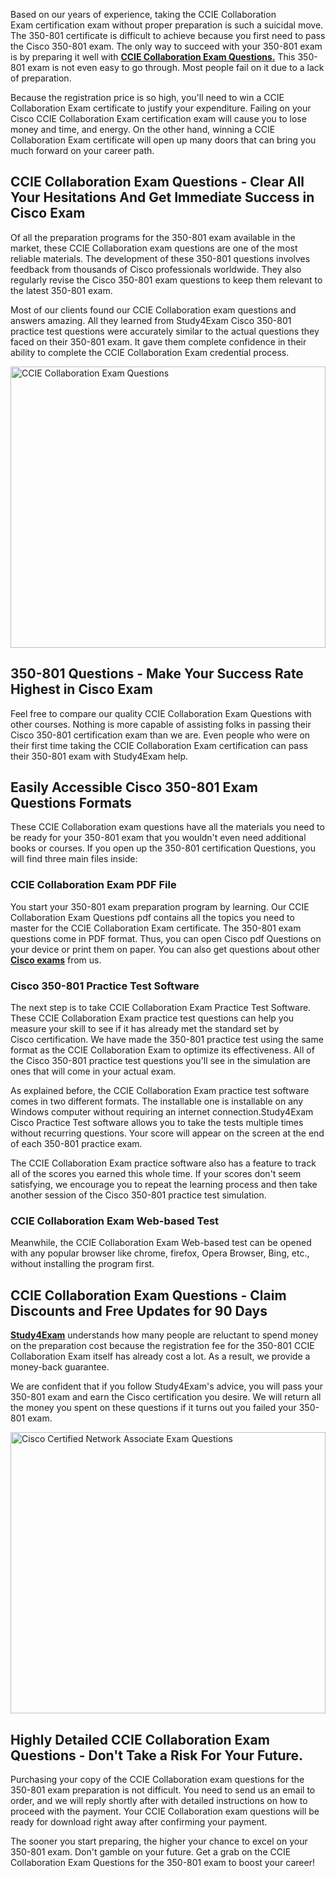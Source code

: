 <p>Based on our years of experience, taking the CCIE Collaboration Exam&nbsp;certification exam without proper preparation is such a suicidal move. The 350-801 certificate is difficult to achieve because you first need to pass the Cisco 350-801 exam. The only way to succeed with your 350-801 exam is by preparing it well with&nbsp;<a href="https://www.study4exam.com/cisco/cisco-certified-internetwork-expert-collaboration-exam-questions" target="_blank"><strong>CCIE Collaboration Exam Questions.</strong></a> This 350-801&nbsp;exam is not even easy to go through. Most people fail on it due to a lack of preparation.</p>

<p>Because the registration price is so high, you&#39;ll need to win a CCIE Collaboration Exam certificate to justify your expenditure. Failing on your Cisco&nbsp;CCIE Collaboration Exam certification exam will cause you to lose money and time, and energy. On the other hand, winning a CCIE Collaboration Exam certificate will open up many doors that can bring you much forward on your career path.</p>

<h2><strong>CCIE Collaboration Exam Questions - Clear All Your Hesitations And Get Immediate Success in Cisco Exam</strong></h2>

<p>Of all the preparation programs for the 350-801&nbsp;exam available in the market, these&nbsp;CCIE Collaboration exam questions are one of the most reliable materials. The development of these&nbsp;350-801&nbsp;questions involves feedback from thousands of Cisco professionals worldwide. They also regularly revise the Cisco 350-801 exam questions to keep them relevant to the latest 350-801 exam.&nbsp;</p>

<p>Most of our clients found our CCIE Collaboration exam questions and answers amazing. All they learned from Study4Exam Cisco 350-801 practice test questions were accurately similar to the actual questions they faced on their 350-801 exam.&nbsp;It gave them complete confidence in their ability to complete the CCIE Collaboration Exam credential process.</p>

<p><a href="https://www.study4exam.com/cisco/350-801-clcor" target="_blank"><img alt="CCIE Collaboration Exam Questions" src="https://www.thequestionanswers.com/wp-content/uploads/2022/06/S4E-Cert-Exams-Questions-Banner.webp" style="width: 100%; height: 450px;" /></a></p>

<h2><strong>350-801 Questions - Make Your Success Rate Highest in Cisco Exam</strong>&nbsp;</h2>

<p>Feel free to compare our quality CCIE Collaboration Exam Questions&nbsp;with other courses. Nothing is more capable of assisting folks in passing their Cisco 350-801 certification exam than we are. Even people who were on their first time taking the CCIE Collaboration Exam certification can pass their 350-801 exam with Study4Exam help.</p>

<h2><strong>Easily Accessible Cisco 350-801 Exam Questions Formats</strong></h2>

<p>These&nbsp;CCIE Collaboration exam questions have all the materials you need to be ready for your 350-801 exam that you wouldn&#39;t even need additional books or courses. If you open up the 350-801 certification Questions, you will find three main files inside:</p>

<h3><strong>CCIE Collaboration Exam PDF File</strong></h3>

<p>You start your 350-801 exam preparation program by learning. Our CCIE Collaboration Exam Questions pdf contains all the topics you need to master for the CCIE Collaboration Exam certificate. The 350-801 exam questions come in PDF format. Thus, you can open Cisco&nbsp;pdf Questions on your device or print them on paper. You can also get questions about other <a href="https://www.study4exam.com/cisco-exams" target="_blank"><strong>Cisco exams</strong></a> from us.</p>

<h3><strong>Cisco 350-801 Practice Test Software</strong></h3>

<p>The next step is to take CCIE Collaboration Exam Practice Test Software. These CCIE Collaboration Exam practice test questions can help you measure your skill to see if it has already met the standard set by Cisco&nbsp;certification. We have made the 350-801 practice test using the same format as the CCIE Collaboration Exam to optimize its effectiveness. All of the Cisco 350-801 practice test questions you&#39;ll see in the simulation are ones that will come in your actual exam.</p>

<p>As explained before, the CCIE Collaboration Exam practice test software comes in two different formats. The installable one is installable on any Windows computer without requiring an internet connection.Study4Exam Cisco&nbsp;Practice Test software allows you to take the tests multiple times without recurring questions. Your score will appear on the screen at the end of each 350-801 practice exam.</p>

<p>The CCIE Collaboration Exam practice software also has a feature to track all of the scores you earned this whole time. If your scores don&#39;t seem satisfying, we encourage you to repeat the learning process and then take another session of the Cisco 350-801 practice test simulation.&nbsp;</p>

<h3><strong>CCIE Collaboration Exam Web-based Test</strong></h3>

<p>Meanwhile, the CCIE Collaboration Exam Web-based test can be opened with any popular browser like chrome, firefox, Opera Browser, Bing, etc., without installing the program first.</p>

<h2><strong>CCIE Collaboration Exam Questions - Claim Discounts and Free Updates for 90 Days</strong></h2>

<p><a href="https://www.study4exam.com/" target="_blank"><strong>Study4Exam</strong></a> understands how many people are reluctant to spend money on the preparation cost because the registration fee for the 350-801 CCIE Collaboration Exam itself has already cost a lot.&nbsp;As a result, we provide a money-back guarantee.</p>

<p>We are confident that if you follow Study4Exam&#39;s advice, you will pass your 350-801 exam and earn the Cisco certification you desire.&nbsp;We will return all the money you spent on these&nbsp;questions if it turns out you failed your 350-801 exam.</p>

<p><a href="https://www.study4exam.com/cisco/350-801-clcor" target="_blank"><img alt="Cisco Certified Network Associate Exam Questions" src="https://www.thequestionanswers.com/wp-content/uploads/2022/06/S4E-Cert-Exams-Questions-Discount-scaled.webp" style="width: 100%; height: 450px;" /></a></p>

<h2><strong>Highly Detailed CCIE Collaboration Exam Questions - Don&#39;t Take a Risk For Your Future.</strong></h2>

<p>Purchasing your copy of the CCIE Collaboration exam questions for the 350-801 exam preparation is not difficult. You need to send us an email to order, and we will reply shortly after with detailed instructions on how to proceed with the payment. Your CCIE Collaboration exam questions will be ready for download right away after confirming your payment.</p>

<p>The sooner you start preparing, the higher your chance to excel on your 350-801&nbsp;exam. Don&#39;t gamble on your future. Get a grab on the CCIE Collaboration Exam Questions for the 350-801 exam to boost your career!</p>
